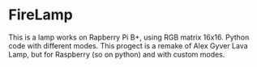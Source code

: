 # FireLamp
This is a lamp works on Rapberry Pi B+, using RGB matrix 16x16. Python code with different modes.
This progect is a remake of Alex Gyver Lava Lamp, but for Raspberry (so on python) and with custom modes.
